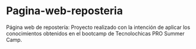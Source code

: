 # Pagina-web-reposteria
Página web de repostería: Proyecto realizado con la intención de aplicar los conocimientos obtenidos en el bootcamp de Tecnolochicas PRO Summer Camp.
